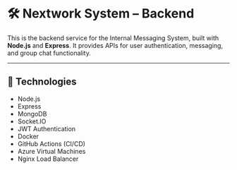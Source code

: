 # 🛠 Nextwork System – Backend

This is the backend service for the Internal Messaging System, built with **Node.js** and **Express**. It provides APIs for user authentication, messaging, and group chat functionality.

---

## 🚀 Technologies

- Node.js
- Express
- MongoDB
- Socket.IO
- JWT Authentication
- Docker
- GitHub Actions (CI/CD)
- Azure Virtual Machines
- Nginx Load Balancer
